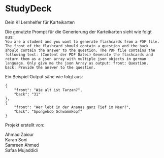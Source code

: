 # StudyDeck

Dein KI Lernhelfer für Karteikarten

Die genutzte Prompt für die Generierung der Karteikarten sieht wie folgt aus:<br/>
`You are a student and you want to generate flashcards from a PDF file. The front of the flashcard should contain a question and the back should contain the answer to the question. The PDF file contains the following text: (Content der PDF Datei) Generate the flashcards and return them as a json array with multiple json objects in german language. Only give me the json Array as output: front: Question. back: Provide the answer to the question.`

Ein Beispiel Output sähe wie folgt aus:<br/>

```
{
    "front": "Wie alt ist Tarzan?",
    "back": "31"
},
{
    "front": "Wer lebt in der Ananas ganz Tief im Meer?",
    "back": "Spongebob Schwammkopf"
}
```

Projekt erstellt von: 

Ahmad Zaiour<br/>
Karan Soni<br/>
Samreen Ahmed<br/>
Safaa Mujaddidi<br/>
